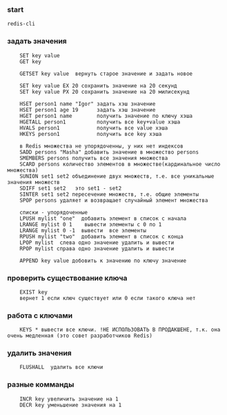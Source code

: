 ### start
```redis-cli```

### задать значения
```
    SET key value
    GET key
    
    GETSET key value  вернуть старое значение и задать новое
    
    SET key value EX 20 сохранить значение на 20 секунд 
    SET key value PX 20 сохранить значение на 20 милисекунд     
    
    HSET person1 name "Igor" задать хэш значение
    HSET person1 age 19      задать хэш значение
    HGET person1 name        получить значение по ключу хэша
    HGETALL person1          получить все key+value хэша
    HVALS person1            получить все value хэша
    HKEYS person1            получить все key хэша
    
    в Redis множества не упорядоченны, у них нет индексов
    SADD persons "Masha" добавить значение в множество persons
    SMEMBERS persons получить все значения множества
    SCARD persons количество элементов в множестве(кардинальное число множества)
    SUNION set1 set2 объединение двух множеств, т.е. все уникальные значения множеств
    SDIFF set1 set2   это set1 - set2
    SINTER set1 set2 пересечение множеств, т.е. общие элементы
    SPOP persons удаляет и возвращает случайный элемент множества

    списки - упорядоченные 
    LPUSH mylist "one"  добавить элемент в список с начала
    LRANGE mylist 0 1    вывести элементы с 0 по 1
    LRANGE mylist 0 -1  вывести  все элементы
    RPUSH mylist "two"  добавить элемент в список с конца
    LPOP mylist  слева одно значение удалить и вывести
    RPOP mylist справа одно значение удалить и вывести

    APPEND key value добовить к значению по ключу значение
```

### проверить существование ключа
```
    EXIST key
    вернет 1 если ключ существует или 0 если такого ключа нет
```

### работа с ключами
```
    KEYS * вывести все ключи. !НЕ ИСПОЛЬЗОВАТЬ В ПРОДАКШЕНЕ, т.к. она очень медленная (это совет разработчиков Redis)
```

### удалить значения
```
    FLUSHALL  удалить все ключи
```

### разные комманды
```    
    INCR key увеличить значение на 1
    DECR key уменьшение значения на 1 
```
